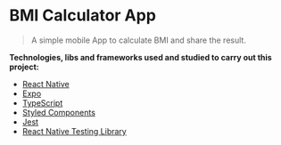 # BMI Calculator App

> A simple mobile App to calculate BMI and share the result.

**Technologies, libs and frameworks used and studied to carry out this project:** <br>

- [React Native](https://reactnative.dev/)
- [Expo](https://expo.dev/)
- [TypeScript](https://www.typescriptlang.org/)
- [Styled Components](https://styled-components.com/)
- [Jest](https://jestjs.io/)
- [React Native Testing Library](https://callstack.github.io/react-native-testing-library/)
